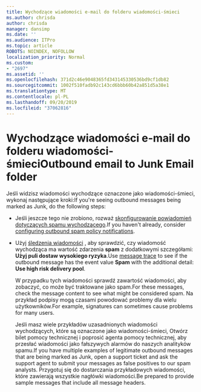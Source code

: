 ```yaml
---
title: Wychodzące wiadomości e-mail do folderu wiadomości-śmieci
ms.author: chrisda
author: chrisda
manager: dansimp
ms.date: ''
ms.audience: ITPro
ms.topic: article
ROBOTS: NOINDEX, NOFOLLOW
localization_priority: Normal
ms.custom:
- "2697"
ms.assetid: ''
ms.openlocfilehash: 371d2c46e9048365fd343145330536bd9cf1db82
ms.sourcegitcommit: 1002f510fadb92c143cd6bbb60b42a851d5a38e1
ms.translationtype: MT
ms.contentlocale: pl-PL
ms.lasthandoff: 09/20/2019
ms.locfileid: "37062816"
---
```

# <a name="outbound-email-to-junk-email-folder"></a><span data-ttu-id="76987-102">Wychodzące wiadomości e-mail do folderu wiadomości-śmieci</span><span class="sxs-lookup"><span data-stu-id="76987-102">Outbound email to Junk Email folder</span></span>

<span data-ttu-id="76987-103">Jeśli widzisz wiadomości wychodzące oznaczone jako wiadomości-śmieci, wykonaj następujące kroki:</span><span class="sxs-lookup"><span data-stu-id="76987-103">If you're seeing outbound messages being marked as Junk, do the following steps:</span></span>

- <span data-ttu-id="76987-104">Jeśli jeszcze tego nie zrobiono, rozważ [skonfigurowanie powiadomień dotyczących spamu wychodzącego](https://docs.microsoft.com/office365/securitycompliance/configure-the-outbound-spam-policy).</span><span class="sxs-lookup"><span data-stu-id="76987-104">If you haven't already, consider [configuring outbound spam policy notifications](https://docs.microsoft.com/office365/securitycompliance/configure-the-outbound-spam-policy).</span></span>

- <span data-ttu-id="76987-105">Użyj [śledzenia wiadomości](https://docs.microsoft.com/office365/securitycompliance/message-trace-scc) , aby sprawdzić, czy wiadomość wychodząca ma wartość zdarzenia **spam** z dodatkowymi szczegółami: **Użyj puli dostaw wysokiego ryzyka**.</span><span class="sxs-lookup"><span data-stu-id="76987-105">Use [message trace](https://docs.microsoft.com/office365/securitycompliance/message-trace-scc) to see if the outbound message has the event value **Spam** with the additional detail: **Use high risk delivery pool**.</span></span>

  <span data-ttu-id="76987-106">W przypadku tych wiadomości sprawdź zawartość wiadomości, aby zobaczyć, co może być traktowane jako spam.</span><span class="sxs-lookup"><span data-stu-id="76987-106">For these messages, check the message content to see what might be considered spam.</span></span> <span data-ttu-id="76987-107">Na przykład podpisy mogą czasami powodować problemy dla wielu użytkowników.</span><span class="sxs-lookup"><span data-stu-id="76987-107">For example, signatures can sometimes cause problems for many users.</span></span>

  <span data-ttu-id="76987-108">Jeśli masz wiele przykładów uzasadnionych wiadomości wychodzących, które są oznaczone jako wiadomości-śmieci, Otwórz bilet pomocy technicznej i poprosić agenta pomocy technicznej, aby przesłać wiadomości jako fałszywych alarmów do naszych analityków spamu.</span><span class="sxs-lookup"><span data-stu-id="76987-108">If you have multiple examples of legitimate outbound messages that are being marked as Junk, open a support ticket and ask the support agent to submit your messages as false positives to our spam analysts.</span></span> <span data-ttu-id="76987-109">Przygotuj się do dostarczania przykładowych wiadomości, które zawierają wszystkie nagłówki wiadomości.</span><span class="sxs-lookup"><span data-stu-id="76987-109">Be prepared to provide sample messages that include all message headers.</span></span>
